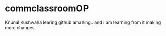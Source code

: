 # commclassroomOP

Knunal Kushwaha learing github amazing.. and I am learning from it
making more changes
